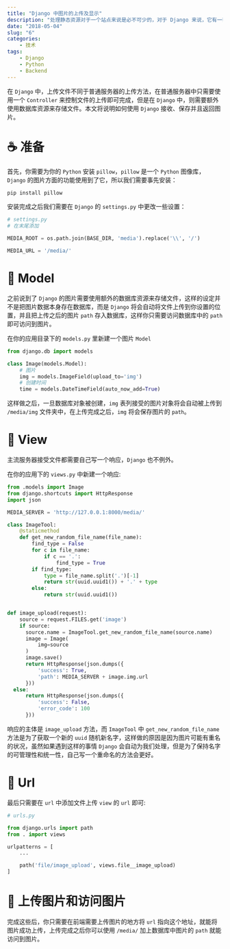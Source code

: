 ```yaml
---
title: "Django 中图片的上传及显示"
description: "处理静态资源对于一个站点来说是必不可少的，对于 Django 来说，它有一套自己规定的静态资源管理方法，如果需要在 Django 中激活图片上传功能，不但需要自己写一个 Controller 来完成文件的接受，还需要使用额外的数据库资源来存储文件，本文将阐述如何使用 Django 接受、保存并返回图片。"
date: "2018-05-04"
slug: "6"
categories:
    - 技术
tags:
    - Django
    - Python
    - Backend
---
```


在 `Django` 中，上传文件不同于普通服务器的上传方法，在普通服务器中只需要使用一个 `Controller` 来控制文件的上传即可完成，但是在 `Django` 中，则需要额外使用数据库资源来存储文件。本文将说明如何使用 `Django` 接收、保存并且返回图片。

# ☕ 准备
首先，你需要为你的 `Python` 安装 `pillow`，`pillow` 是一个 `Python` 图像库，`Django` 的图片方面的功能使用到了它，所以我们需要事先安装：

```
pip install pillow
```

安装完成之后我们需要在 `Django` 的 `settings.py` 中更改一些设置：

```python
# settings.py
# 在末尾添加

MEDIA_ROOT = os.path.join(BASE_DIR, 'media').replace('\\', '/')

MEDIA_URL = '/media/'
```

# 🎫 Model
之前说到了 `Django` 的图片需要使用额外的数据库资源来存储文件，这样的设定并不是把图片数据本身存在数据库，而是 `Django` 将会自动将文件上传到你设置的位置，并且把上传之后的图片 `path` 存入数据库，这样你只需要访问数据库中的 `path` 即可访问到图片。

在你的应用目录下的 `models.py` 里新建一个图片 `Model`

```python
from django.db import models

class Image(models.Model):
    # 图片
    img = models.ImageField(upload_to='img')
    # 创建时间
    time = models.DateTimeField(auto_now_add=True)
```

这样做之后，一旦数据库对象被创建，`img` 表列接受的图片对象将会自动被上传到 `/media/img` 文件夹中，在上传完成之后，`img` 将会保存图片的 `path`。

# 🧀 View
主流服务器接受文件都需要自己写一个响应，`Django` 也不例外。

在你的应用下的 `views.py` 中新建一个响应:

```python
from .models import Image
from django.shortcuts import HttpResponse
import json

MEDIA_SERVER = 'http://127.0.0.1:8000/media/'

class ImageTool:
    @staticmethod
    def get_new_random_file_name(file_name):
        find_type = False
        for c in file_name:
            if c == '.':
                find_type = True
        if find_type:
            type = file_name.split('.')[-1]
            return str(uuid.uuid1()) + '.' + type
        else:
            return str(uuid.uuid1())


def image_upload(request):
    source = request.FILES.get('image')
    if source:
      source.name = ImageTool.get_new_random_file_name(source.name)
      image = Image(
          img=source
      )
      image.save()
      return HttpResponse(json.dumps({
          'success': True,
          'path': MEDIA_SERVER + image.img.url
      }))
  else:
      return HttpResponse(json.dumps({
          'success': False,
          'error_code': 100
      }))
```

响应的主体是 `image_upload` 方法，而 `ImageTool` 中 `get_new_random_file_name` 方法是为了获取一个新的 `uuid` 随机新名字，这样做的原因是因为图片可能有重名的状况，虽然如果遇到这样的事情 `Django` 会自动为我们处理，但是为了保持名字的可管理性和统一性，自己写一个重命名的方法会更好。

# 🍗 Url
最后只需要在 `url` 中添加文件上传 `view` 的 `url` 即可:

```python
# urls.py

from django.urls import path
from . import views

urlpatterns = [
    ...

    path('file/image_upload', views.file__image_upload)
]
```

# 🎉 上传图片和访问图片
完成这些后，你只需要在前端需要上传图片的地方将 `url` 指向这个地址，就能将图片成功上传，上传完成之后你可以使用 `/media/` 加上数据库中图片的 `path` 就能访问到图片。

